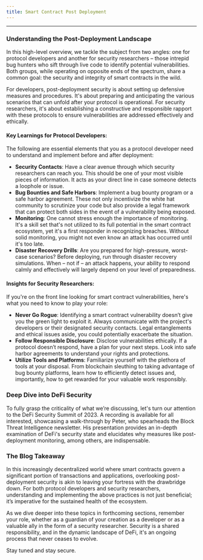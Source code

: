 ```yaml
---
title: Smart Contract Post Deployment
---
```


---

### Understanding the Post-Deployment Landscape

In this high-level overview, we tackle the subject from two angles: one for protocol developers and another for security researchers – those intrepid bug hunters who sift through live code to identify potential vulnerabilities. Both groups, while operating on opposite ends of the spectrum, share a common goal: the security and integrity of smart contracts in the wild.

For developers, post-deployment security is about setting up defensive measures and procedures. It's about preparing and anticipating the various scenarios that can unfold after your protocol is operational. For security researchers, it's about establishing a constructive and responsible rapport with these protocols to ensure vulnerabilities are addressed effectively and ethically.

#### Key Learnings for Protocol Developers:

The following are essential elements that you as a protocol developer need to understand and implement before and after deployment:

- **Security Contacts**: Have a clear avenue through which security researchers can reach you. This should be one of your most visible pieces of information. It acts as your direct line in case someone detects a loophole or issue.
- **Bug Bounties and Safe Harbors**: Implement a bug bounty program or a safe harbor agreement. These not only incentivize the white hat community to scrutinize your code but also provide a legal framework that can protect both sides in the event of a vulnerability being exposed.
- **Monitoring**: One cannot stress enough the importance of monitoring. It's a skill set that's not utilized to its full potential in the smart contract ecosystem, yet it's a first responder in recognizing breaches. Without solid monitoring, you might not even know an attack has occurred until it's too late.
- **Disaster Recovery Drills**: Are you prepared for high-pressure, worst-case scenarios? Before deploying, run through disaster recovery simulations. When – not if – an attack happens, your ability to respond calmly and effectively will largely depend on your level of preparedness.

#### Insights for Security Researchers:

If you're on the front line looking for smart contract vulnerabilities, here's what you need to know to play your role:

- **Never Go Rogue**: Identifying a smart contract vulnerability doesn’t give you the green light to exploit it. Always communicate with the project's developers or their designated security contacts. Legal entanglements and ethical issues aside, you could potentially exacerbate the situation.
- **Follow Responsible Disclosure**: Disclose vulnerabilities ethically. If a protocol doesn’t respond, have a plan for your next steps. Look into safe harbor agreements to understand your rights and protections.
- **Utilize Tools and Platforms**: Familiarize yourself with the plethora of tools at your disposal. From blockchain sleuthing to taking advantage of bug bounty platforms, learn how to efficiently detect issues and, importantly, how to get rewarded for your valuable work responsibly.

### Deep Dive into DeFi Security

To fully grasp the criticality of what we’re discussing, let's turn our attention to the DeFi Security Summit of 2023. A recording is available for all interested, showcasing a walk-through by Peter, who spearheads the Block Threat Intelligence newsletter. His presentation provides an in-depth examination of DeFi's security state and elucidates why measures like post-deployment monitoring, among others, are indispensable.

### The Blog Takeaway

In this increasingly decentralized world where smart contracts govern a significant portion of transactions and applications, overlooking post-deployment security is akin to leaving your fortress with the drawbridge down. For both protocol developers and security researchers, understanding and implementing the above practices is not just beneficial; it’s imperative for the sustained health of the ecosystem.

As we dive deeper into these topics in forthcoming sections, remember your role, whether as a guardian of your creation as a developer or as a valuable ally in the form of a security researcher. Security is a shared responsibility, and in the dynamic landscape of DeFi, it's an ongoing process that never ceases to evolve.

Stay tuned and stay secure.
